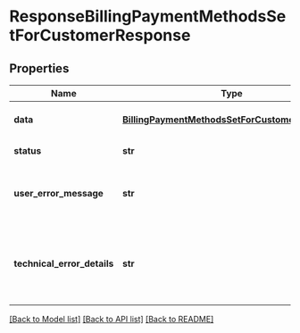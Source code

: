 # ResponseBillingPaymentMethodsSetForCustomerResponse

## Properties
Name | Type | Description | Notes
------------ | ------------- | ------------- | -------------
**data** | [**BillingPaymentMethodsSetForCustomerResponse**](BillingPaymentMethodsSetForCustomerResponse.md) | API specific response data | [optional] 
**status** | **str** | Response status | [optional] 
**user_error_message** | **str** | Error message, in a user readable format | [optional] 
**technical_error_details** | **str** | Technical error details, let us know if you received this. | [optional] 

[[Back to Model list]](../README.md#documentation-for-models) [[Back to API list]](../README.md#documentation-for-api-endpoints) [[Back to README]](../README.md)


